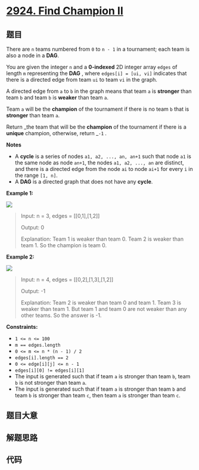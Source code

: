 # [2924. Find Champion II](https://leetcode.com/problems/find-champion-ii/)

## 题目

There are `n` teams numbered from `0` to `n - 1` in a tournament; each team is
also a node in a **DAG**.

You are given the integer `n` and a **0-indexed** 2D integer array `edges` of
length `m` representing the **DAG** , where `edges[i] = [ui, vi]` indicates
that there is a directed edge from team `ui` to team `vi` in the graph.

A directed edge from `a` to `b` in the graph means that team `a` is
**stronger** than team `b` and team `b` is **weaker** than team `a`.

Team `a` will be the **champion** of the tournament if there is no team `b`
that is **stronger** than team `a`.

Return _the team that will be the **champion** of the tournament if there is a
**unique** champion, otherwise, return _`-1` _._

**Notes**

  * A **cycle** is a series of nodes `a1, a2, ..., an, an+1` such that node `a1` is the same node as node `an+1`, the nodes `a1, a2, ..., an` are distinct, and there is a directed edge from the node `ai` to node `ai+1` for every `i` in the range `[1, n]`.
  * A **DAG** is a directed graph that does not have any **cycle**.



**Example 1:**

![](https://assets.leetcode.com/uploads/2023/10/19/graph-3.png)

> Input: n = 3, edges = [[0,1],[1,2]]
> 
> Output: 0
> 
> Explanation: Team 1 is weaker than team 0. Team 2 is weaker than team 1. So the champion is team 0.

**Example 2:**

![](https://assets.leetcode.com/uploads/2023/10/19/graph-4.png)

> Input: n = 4, edges = [[0,2],[1,3],[1,2]]
> 
> Output: -1
> 
> Explanation: Team 2 is weaker than team 0 and team 1. Team 3 is weaker than team 1. But team 1 and team 0 are not weaker than any other teams. So the answer is -1.

**Constraints:**

  * `1 <= n <= 100`
  * `m == edges.length`
  * `0 <= m <= n * (n - 1) / 2`
  * `edges[i].length == 2`
  * `0 <= edge[i][j] <= n - 1`
  * `edges[i][0] != edges[i][1]`
  * The input is generated such that if team `a` is stronger than team `b`, team `b` is not stronger than team `a`.
  * The input is generated such that if team `a` is stronger than team `b` and team `b` is stronger than team `c`, then team `a` is stronger than team `c`.


## 题目大意

## 解题思路

## 代码

```javascript

```


